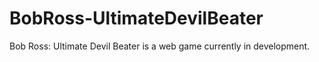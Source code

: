 # BobRoss-UltimateDevilBeater

Bob Ross: Ultimate Devil Beater is a web game currently in development.
